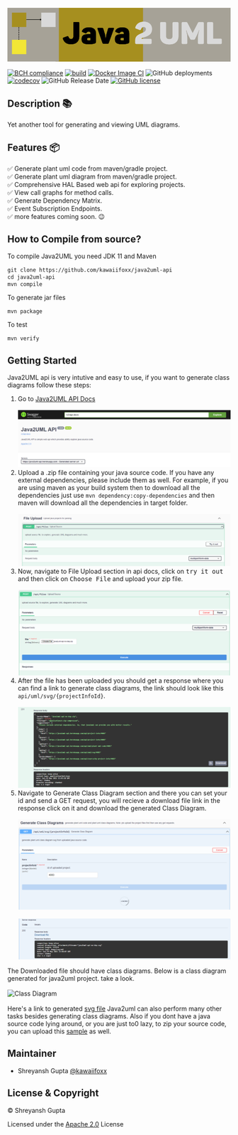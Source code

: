 ![Java2UML](./icon.svg)

[![BCH compliance](https://bettercodehub.com/edge/badge/kawaiifoxx/java2uml-api?branch=main)](https://bettercodehub.com/)
[![build](https://github.com/kawaiifoxx/java2uml-api/actions/workflows/maven.yml/badge.svg)](https://github.com/kawaiifoxx/java2uml-api/actions/workflows/maven.yml)
[![Docker Image CI](https://github.com/kawaiifoxx/java2uml-api/actions/workflows/docker-image.yml/badge.svg)](https://github.com/kawaiifoxx/java2uml-api/actions/workflows/docker-image.yml)
![GitHub deployments](https://img.shields.io/github/deployments/kawaiifoxx/java2uml-api/java2uml-api?label=Deployment)
[![codecov](https://codecov.io/gh/kawaiifoxx/java2uml-api/branch/main/graph/badge.svg?token=J4Q5EY03AD)](https://codecov.io/gh/kawaiifoxx/java2uml-api)
![GitHub Release Date](https://img.shields.io/github/release-date/kawaiifoxx/java2uml-api)
[![GitHub license](https://img.shields.io/github/license/kawaiifoxx/java2uml-api?color=purple)](https://github.com/kawaiifoxx/java2uml-api/blob/main/LICENSE)
<br>

## Description 📚

Yet another tool for generating and viewing UML diagrams.
<br>

## Features 📦

✅ Generate plant uml code from maven/gradle project.
<br>✅ Generate plant uml diagram from maven/gradle project.
<br>✅ Comprehensive HAL Based web api for exploring projects.
<br>✅ View call graphs for method calls.
<br>✅ Generate Dependency Matrix.
<br>✅ Event Subscription Endpoints.
<br>✅ more features coming soon. 😉

## How to Compile from source?

To compile Java2UML you need JDK 11 and Maven
```
git clone https://github.com/kawaiifoxx/java2uml-api
cd java2uml-api
mvn compile
```
To generate jar files
```
mvn package
```

To test
```
mvn verify
```

## Getting Started

Java2UML api is very intutive and easy to use, if you want to generate class diagrams follow these steps:

1. Go to [Java2UML API Docs](https://java2uml-api.herokuapp.com/swagger-ui.html)
   <br><br>
   ![Java2UML](./docs/assets/GettingStarted_SS/dash_board.png)
2. Upload a .zip file containing your java source code. If you have any external dependencies, please include them as well. For example, if you are using maven as your build        system then to download all the dependencies just use  `mvn dependency:copy-dependencies` and then maven will download all the dependencies in target folder.
   <br><br>
   ![FileUpload](./docs/assets/GettingStarted_SS/file_upload.png)
3. Now, navigate to File Upload section in api docs, click on <kbd>try it out</kbd> and then click on <kbd>Choose File</kbd> and upload your zip file.
   <br><br>
   ![FileUpload](./docs/assets/GettingStarted_SS/file_upload_2.png)
4. After the file has been uploaded you should get a response where you can find a link to generate class diagrams, the link should look like this `api/uml/svg/{projectInfoId}`.
   <br><br>
   ![FileUpload](./docs/assets/GettingStarted_SS/file_upload_response.png)
5. Navigate to Generate Class Diagram section and there you can set your id and send a GET request, you will recieve a download file link in the response click on it and download the generated Class Diagram.
   <br><br>
   ![Class Diagram](./docs/assets/GettingStarted_SS/generate_class_diagram.png)
   <br><br>
   ![Class Diagram](./docs/assets/GettingStarted_SS/generate_uml-diagram_response.png)

   
The Downloaded file should have class diagrams. Below is a class diagram generated for java2uml project. take a look.
<br><br>
![Class Diagram](./docs/assets/GettingStarted_SS/java2uml_cd.gif)
<br><br>
Here's a link to generated [svg file](./docs/assets/GettingStarted_SS/java2uml-api.svg)
Java2uml can also perform many other tasks besides generating class diagrams.
Also if you dont have a java source code lying around, or you are just to0 lazy, to zip your source code, you can upload this [sample](https://github.com/kawaiifoxx/java2uml-api/blob/main/src/test/testSources/ParserTest/test.zip) as well.
 
 ## Maintainer
 - Shreyansh Gupta [@kawaiifoxx](https://github.com/kawaiifoxx)
 
 ## License & Copyright
 © Shreyansh Gupta
 
 Licensed under the [Apache 2.0](LICENSE) License
